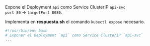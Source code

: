 Expone el Deployment `api` como Service ClusterIP `api-svc`  
`port 80` → `targetPort 8080`.

Implementa en **respuesta.sh** el comando `kubectl expose` necesario.

```bash
#!/usr/bin/env bash
# Exponer el Deployment `api` como Service ClusterIP `api-svc`
...
```
